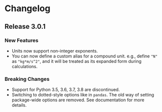 # Changelog

## Release 3.0.1

### New Features

* Units now support non-integer exponents.
* You can now define a custom alias for a compound unit. e.g., define `"N"` as `"kg*m/s^2"`, and
  it will be treated as its expanded form during calculations.

### Breaking Changes

* Support for Python 3.5, 3.6, 3.7, 3.8 are discontinued.
* Switching to dotted-style options like in `pandas`. The old way of setting package-wide options
  are removed. See documentation for more details.
